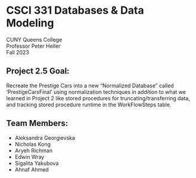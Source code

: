 # CSCI 331 Databases & Data Modeling

CUNY Queens College  
Professor Peter Heller  
Fall 2023

## Project 2.5 Goal:

Recreate the Prestige Cars into a new “Normalized Database” called ‘PrestigeCarsFinal’ using normalization techniques in addition to what we learned in Project 2 like stored procedures for truncating/transferring data, and tracking stored procedure runtime in the WorkFlowSteps table.

## Team Members:

- Aleksandra Georgievska
- Nicholas Kong
- Aryeh Richman
- Edwin Wray
- Sigalita Yakubova
- Ahnaf Ahmed
